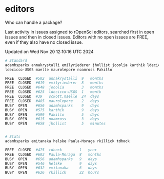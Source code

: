 # editors

Who can handle a package?

Last activity in issues assigned to rOpenSci editors, searched first in open
issues and then in closed issues. Editors with no open issues are FREE, even if
they also have no closed issue.


Updated on Wed Nov 20 12:10:16 UTC 2024

```bash
# Standard
adamhsparks annakrystalli emilyriederer jhollist jooolia karthik ldecicco
ldecicco-USGS maelle maurolepore noamross Pakillo

FREE  CLOSED  #502  annakrystalli  9   months
FREE  CLOSED  #619  emilyriederer  8   months
FREE  CLOSED  #648  jooolia        3   months
FREE  CLOSED  #625  ldecicco-USGS  1   month
FREE  CLOSED  #39   sckott,maelle  24  days
FREE  CLOSED  #485  maurolepore    2   days
BUSY  OPEN    #656  adamhsparks    9   days
BUSY  OPEN    #575  karthik        9   days
BUSY  OPEN    #599  Pakillo        5   days
BUSY  OPEN    #615  noamross       3   days
BUSY  OPEN    #658  jhollist       5   minutes


# Stats
adamhsparks emitanaka helske Paula-Moraga rkillick tdhock

FREE  CLOSED  #475  tdhock        1   year
FREE  CLOSED  #603  Paula-Moraga  8   months
BUSY  OPEN    #656  adamhsparks   9   days
BUSY  OPEN    #546  helske        9   days
BUSY  OPEN    #632  emitanaka     6   days
BUSY  OPEN    #626  rkillick      22  hours
```
